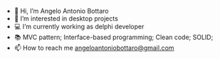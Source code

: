 - 👋 Hi, I’m Angelo Antonio Bottaro
- 👀 I’m interested in desktop projects
- 💻 I’m currently working as delphi developer
- 📚 MVC pattern; Interface-based programming; Clean code; SOLID;
- 📫 How to reach me angeloantoniobottaro@gmail.com

<!---
AngeloAntonioBottaro/AngeloAntonioBottaro is a ✨ special ✨ repository because its `README.md` (this file) appears on your GitHub profile.
You can click the Preview link to take a look at your changes.
--->

